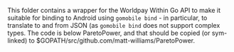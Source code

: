 This folder contains a wrapper for the Worldpay Within Go API to make it suitable for binding to Android using `gomobile bind` - in particular, to translate to and from JSON (as `gomobile bind` does not support complex types.  The code is below ParetoPower, and that should be copied (or sym-linked) to $GOPATH/src/github.com/matt-williams/ParetoPower.
